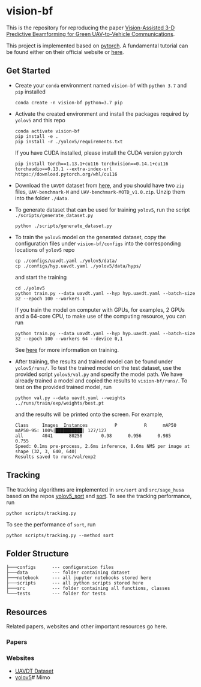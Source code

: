 # vision-bf

This is the repository for reproducing the paper [Vision-Assisted 3-D Predictive Beamforming
for Green UAV-to-Vehicle Communications](https://ieeexplore.ieee.org/abstract/document/10008064).



This project is implemented based on [pytorch](https://pytorch.org/). A fundamental tutorial can be found either on their official website or [here](https://www.learnpytorch.io/?continueFlag=a8c4e27c1f2d0ca982de9ae3592b2ba4).

## Get Started


- Create your `conda` environment named `vision-bf` with `python 3.7` and `pip` installed
  ```
  conda create -n vision-bf python=3.7 pip
  ```

- Activate the created environment and install the packages required by `yolov5` and this repo
  ```
  conda activate vision-bf
  pip install -e .
  pip install -r ./yolov5/requirements.txt
  ```
  If you have CUDA installed, please install the CUDA version pytorch
  ```
  pip install torch==1.13.1+cu116 torchvision==0.14.1+cu116 torchaudio==0.13.1 --extra-index-url https://download.pytorch.org/whl/cu116
  ```

- Download the `UAVDT` dataset from [here](https://sites.google.com/view/grli-uavdt/%E9%A6%96%E9%A1%B5), and you should have two `zip` files, `UAV-benchmark-M` and `UAV-benchmark-MOTD_v1.0.zip`. Unzip them into the folder `./data`.

- To generate dataset that can be used for training `yolov5`, run the script `./scripts/generate_dataset.py`
  ```
  python ./scripts/generate_dataset.py
  ```

- To train the `yolov5` model on the generated dataset, copy the configuration files under `vision-bf/configs` into the corresponding locations of `yolov5` repo
  ```
  cp ./configs/uavdt.yaml ./yolov5/data/
  cp ./configs/hyp.uavdt.yaml ./yolov5/data/hyps/
  ```
  and start the training
  ```
  cd ./yolov5
  python train.py --data uavdt.yaml --hyp hyp.uavdt.yaml --batch-size 32 --epoch 100 --workers 1
  ```
  If you train the model on computer with GPUs, for examples, 2 GPUs and a 64-core CPU, to make use of the computing resource, you can run
  ```
  python train.py --data uavdt.yaml --hyp hyp.uavdt.yaml --batch-size 32 --epoch 100 --workers 64 --device 0,1
  ```
  See [here](https://docs.ultralytics.com/yolov5/tutorials/train_custom_data/) for more information on training.

- After training, the results and trained model can be found under `yolov5/runs/`. To test the trained model on the test dataset, use the provided script `yolov5/val.py` and specify the model path. We have already trained a model and copied the results to `vision-bf/runs/`. To test on the provided trained model, run 
  ```
  python val.py --data uavdt.yaml --weights ../runs/train/exp/weights/best.pt
  ```
  and the results will be printed onto the screen. For example,
  ```
  Class     Images  Instances          P          R      mAP50   mAP50-95: 100%|██████████| 127/127
  all       4041      80258       0.98      0.956      0.985      0.755
  Speed: 0.1ms pre-process, 2.6ms inference, 0.6ms NMS per image at shape (32, 3, 640, 640)
  Results saved to runs/val/exp2
  ```

## Tracking

The tracking algorithms are implemented in `src/sort` and `src/sage_husa` based on the repos [yolov5_sort](https://gitcode.net/lzzzzzzm/yolov5_sort/-/tree/master) and [sort](https://github.com/abewley/sort). To see the tracking performance, run 
```
python scripts/tracking.py
```
To see the performance of `sort`, run
```
python scripts/tracking.py --method sort
```


## Folder Structure

```
├───configs      --- configuration files
├───data         --- folder containing dataset
├───notebook     --- all jupyter notebooks stored here
├───scripts      --- all python scripts stored here
├───src          --- folder containing all functions, classes
└───tests        --- folder for tests
```

## Resources

Related papers, websites and other important resources go here.

### Papers

### Websites

- [UAVDT Dataset](https://paperswithcode.com/dataset/uavdt)
- [yolov5](https://github.com/ultralytics/yolov5)#   M i m o 
 
 
